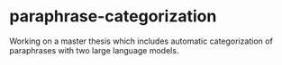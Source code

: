 # paraphrase-categorization
Working on a master thesis which includes automatic categorization of paraphrases with two large language models. 
